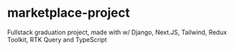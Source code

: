 # marketplace-project
Fullstack graduation project, made with  w/ Django, Next.JS, Tailwind, Redux Toolkit, RTK Query and TypeScript
